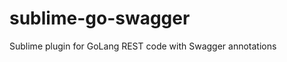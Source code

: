 sublime-go-swagger
==================

Sublime plugin for GoLang REST code with Swagger annotations 
